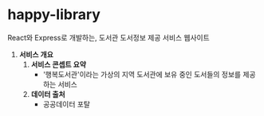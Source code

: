 # happy-library   
 React와 Express로 개발하는, 도서관 도서정보 제공 서비스 웹사이트

1. **서비스 개요**
   1. **서비스 콘셉트 요약**
      - '행복도서관'이라는 가상의 지역 도서관에 보유 중인 도서들의 정보를 제공하는 서비스
   2. **데이터 출처**
      - 공공데이터 포탈
